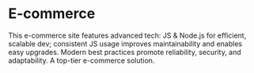 # E-commerce
This e-commerce site features advanced tech: JS &amp; Node.js for efficient, scalable dev; consistent JS usage improves maintainability and enables easy upgrades. Modern best practices promote reliability, security, and adaptability. A top-tier e-commerce solution.
